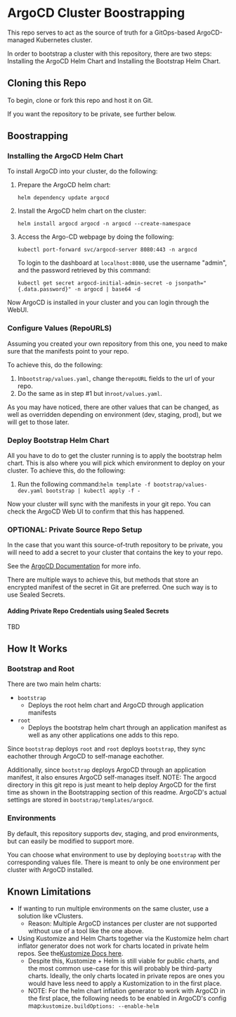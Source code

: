 # ArgoCD Cluster Boostrapping

This repo serves to act as the source of truth for a GitOps-based ArgoCD-managed Kubernetes cluster.

In order to bootstrap a cluster with this repository, there are two steps: Installing the ArgoCD  Helm Chart and Installing the Bootstrap Helm Chart.

## Cloning this Repo

To begin, clone or fork this repo and host it on Git. 

If you want the repository to be private, see further below.

## Boostrapping

### Installing the ArgoCD Helm Chart

To install ArgoCD into your cluster, do the following:

1. Prepare the ArgoCD helm chart:

   ```
   helm dependency update argocd
   ```
2. Install the ArgoCD helm chart on the cluster:

   ```
   helm install argocd argocd -n argocd --create-namespace
   ```
3. Access the Argo-CD webpage by doing the following:

   ```
   kubectl port-forward svc/argocd-server 8080:443 -n argocd
   ```

   To login to the dashboard at `localhost:8080`, use the username "admin", and the password retrieved by this command:

   ```
   kubectl get secret argocd-initial-admin-secret -o jsonpath="{.data.password}" -n argocd | base64 -d
   ```

Now ArgoCD is installed in your cluster and you can login through the WebUI.

### Configure Values (RepoURLS)

Assuming you created your own repository from this one, you need to make sure that the manifests point to your repo.

To achieve this, do the following:

1. In`bootstrap/values.yaml`, change the`repoURL` fields to the url of your repo.
2. Do the same as in step #1 but in`root/values.yaml`.

As you may have noticed, there are other values that can be changed, as well as overridden depending on environment (dev, staging, prod), but we will get to those later.

### Deploy Bootstrap Helm Chart

All you have to do to get the cluster running is to apply the bootstrap helm chart. This is also where you will pick which environment to deploy on your cluster. To achieve this, do the following:

1. Run the following command:`helm template -f bootstrap/values-dev.yaml bootstrap | kubectl apply -f -`

Now your cluster will sync with the manifests in your git repo. You can check the ArgoCD Web UI to confirm that this has happened.

### OPTIONAL: Private Source Repo Setup

In the case that you want this source-of-truth repository to be private, you will need to add a secret to your cluster that contains the key to your repo.

See the [ArgoCD Documentation](https://argo-cd.readthedocs.io/en/stable/operator-manual/declarative-setup/#repositories) for more info.

There are multiple ways to achieve this, but methods that store an encrypted manifest of the secret in Git are preferred. One such way is to use Sealed Secrets.

#### Adding Private Repo Credentials using Sealed Secrets

TBD


## How It Works

### Bootstrap and Root

There are two main helm charts:

* `bootstrap`
  * Deploys the root helm chart and ArgoCD through application manifests
* `root`
  * Deploys the bootstrap helm chart through an application manifest as well as any other applications one adds to this repo.

Since `bootstrap` deploys `root` and `root` deploys `bootstrap`, they sync eachother through ArgoCD to self-manage eachother. 

Additionally, since `bootstrap` deploys ArgoCD through an application manifest, it also ensures ArgoCD self-manages itself. NOTE: The argocd directory in this git repo is just meant to help deploy ArgoCD for the first time as shown in the Bootstrapping section of this readme. ArgoCD's actual settings are stored in `bootstrap/templates/argocd`.

### Environments

By default, this repository supports dev, staging, and prod environments, but can easily be modified to support more.

You can choose what environment to use by deploying `bootstrap` with the corresponding values file. There is meant to only be one environment per cluster with ArgoCD installed.

## Known Limitations

* If wanting to run multiple environments on the same cluster, use a solution like vClusters.
  * Reason: Multiple ArgoCD instances per cluster are not supported without use of a tool like the one above.
* Using Kustomize and Helm Charts together via the Kustomize helm chart inflator generator does not work for charts located in private helm repos. See the[Kustomize Docs here](https://kubectl.docs.kubernetes.io/references/kustomize/kustomization/helmcharts/#the-current-builtin).
  * Despite this, Kustomize + Helm is still viable for public charts, and the most common use-case for this will probably be third-party charts. Ideally, the only charts located in private repos are ones you would have less need to apply a Kustomization to in the first place.
  * NOTE: For the helm chart inflation generator to work with ArgoCD in the first place, the following needs to be enabled in ArgoCD's config map:`kustomize.buildOptions: --enable-helm `
